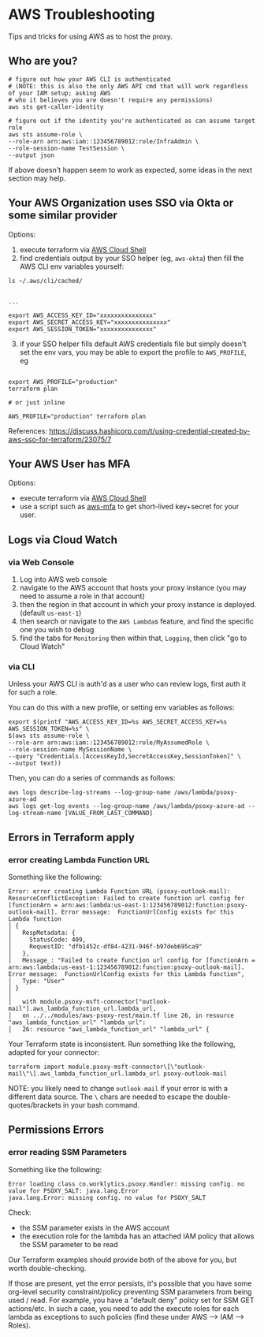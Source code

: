 # AWS Troubleshooting

Tips and tricks for using AWS as to host the proxy.

## Who are you?

```shell
# figure out how your AWS CLI is authenticated
# (NOTE: this is also the only AWS API cmd that will work regardless of your IAM setup; asking AWS
# who it believes you are doesn't require any permissions)
aws sts get-caller-identity

# figure out if the identity you're authenticated as can assume target role
aws sts assume-role \
--role-arn arn:aws:iam::123456789012:role/InfraAdmin \
--role-session-name TestSession \
--output json
```

If above doesn't happen seem to work as expected, some ideas in the next section may help.

## Your AWS Organization uses SSO via Okta or some similar provider

Options:
  1. execute terraform via [AWS Cloud Shell](cloud-shell.md)
  2. find credentials output by your SSO helper (eg, `aws-okta`) then fill the AWS CLI env variables yourself:

```shell
ls ~/.aws/cli/cached/


...

export AWS_ACCESS_KEY_ID="xxxxxxxxxxxxxxx"
export AWS_SECRET_ACCESS_KEY="xxxxxxxxxxxxxxx"
export AWS_SESSION_TOKEN="xxxxxxxxxxxxxxx"
```

  3. if your SSO helper fills default AWS credentials file but simply doesn't set the env vars, you
 may be able to export the profile to `AWS_PROFILE`, eg
```shell

export AWS_PROFILE="production"
terraform plan

# or just inline

AWS_PROFILE="production" terraform plan
```

References:
https://discuss.hashicorp.com/t/using-credential-created-by-aws-sso-for-terraform/23075/7


## Your AWS User has MFA

Options:
  - execute terraform via [AWS Cloud Shell](cloud-shell.md)
  - use a script such as [aws-mfa](https://github.com/broamski/aws-mfa) to get short-lived key+secret for your user.

## Logs via Cloud Watch

### via Web Console

  1. Log into AWS web console
  2. navigate to the AWS account that hosts your proxy instance (you may need to assume a
     role in that account)
  3. then the region in that account in which your proxy instance is deployed.
     (default `us-east-1`)
  4. then search or navigate to the `AWS Lambda`s feature, and find the specific one you
     wish to debug
  5. find the tabs for `Monitoring` then within that, `Logging`, then click "go to Cloud Watch"


### via CLI

Unless your AWS CLI is auth'd as a user who can review logs, first auth it for such a role.

You can do this with a new profile, or setting env variables as follows:

```shell
export $(printf "AWS_ACCESS_KEY_ID=%s AWS_SECRET_ACCESS_KEY=%s AWS_SESSION_TOKEN=%s" \
$(aws sts assume-role \
--role-arn arn:aws:iam::123456789012:role/MyAssumedRole \
--role-session-name MySessionName \
--query "Credentials.[AccessKeyId,SecretAccessKey,SessionToken]" \
--output text))
````

Then, you can do a series of commands as follows:
```shell
aws logs describe-log-streams --log-group-name /aws/lambda/psoxy-azure-ad
aws logs get-log events --log-group-name /aws/lambda/psoxy-azure-ad --log-stream-name [VALUE_FROM_LAST_COMMAND]
```

## Errors in Terraform apply

### error creating Lambda Function URL

Something like the following:
```
Error: error creating Lambda Function URL (psoxy-outlook-mail): ResourceConflictException: Failed to create function url config for [functionArn = arn:aws:lambda:us-east-1:123456789012:function:psoxy-outlook-mail]. Error message:  FunctionUrlConfig exists for this Lambda function
│ {
│   RespMetadata: {
│     StatusCode: 409,
│     RequestID: "dfb1452c-df84-4231-946f-b97deb695ca9"
│   },
│   Message_: "Failed to create function url config for [functionArn = arn:aws:lambda:us-east-1:123456789012:function:psoxy-outlook-mail]. Error message:  FunctionUrlConfig exists for this Lambda function",
│   Type: "User"
│ }
│
│   with module.psoxy-msft-connector["outlook-mail"].aws_lambda_function_url.lambda_url,
│   on ../../modules/aws-psoxy-rest/main.tf line 26, in resource "aws_lambda_function_url" "lambda_url":
│   26: resource "aws_lambda_function_url" "lambda_url" {
```

Your Terraform state is inconsistent. Run something like the following, adapted for your connector:

```shell
terraform import module.psoxy-msft-connector\[\"outlook-mail\"\].aws_lambda_function_url.lambda_url psoxy-outlook-mail
```

NOTE: you likely need to change `outlook-mail` if your error is with a different data source. The
`\` chars are needed to escape the double-quotes/brackets in your bash command.

## Permissions Errors

### error reading SSM Parameters

Something like the following:
```
Error loading class co.worklytics.psoxy.Handler: missing config. no value for PSOXY_SALT: java.lang.Error
java.lang.Error: missing config. no value for PSOXY_SALT
```

Check:
  - the SSM parameter exists in the AWS account
  - the execution role for the lambda has an attached IAM policy that allows the SSM parameter to 
    be read

Our Terraform examples should provide both of the above for you, but worth double-checking.

If those are present, yet the error persists, it's possible that you have some org-level security
constraint/policy preventing SSM parameters from being used / read. For example, you have a 
"default deny" policy set for SSM GET actions/etc.  In such a case, you need to add the execute 
roles for each lambda as exceptions to such policies (find these under AWS --> IAM --> Roles).
